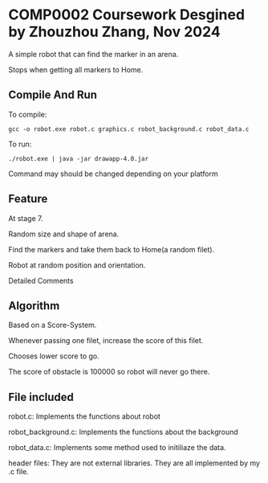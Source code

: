 # COMP0002 Coursework Desgined by Zhouzhou Zhang, Nov 2024

A simple robot that can find the marker in an arena.

Stops when getting all markers to Home.

## Compile And Run
To compile:

    gcc -o robot.exe robot.c graphics.c robot_background.c robot_data.c

To run:

    ./robot.exe | java -jar drawapp-4.0.jar

Command may should be changed depending on your platform

## Feature
At stage 7.

Random size and shape of arena.

Find the markers and take them back to Home(a random filet).

Robot at random position and orientation.

Detailed Comments

## Algorithm

Based on a Score-System.

Whenever passing one filet, increase the score of this filet.

Chooses lower score to go.

The score of obstacle is 100000 so robot will never go there.

## File included

robot.c: Implements the functions about robot

robot_background.c: Implements the functions about the background

robot_data.c: Implements some method used to initiliaze the data.

header files: They are not external libraries. They are all implemented by my .c file.
